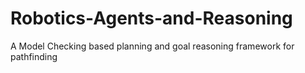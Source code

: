# Robotics-Agents-and-Reasoning
A Model Checking based planning and goal reasoning framework for pathfinding
